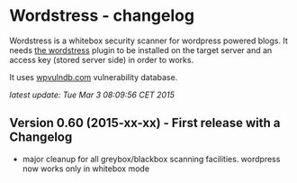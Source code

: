 # Wordstress - changelog

Wordstress is a whitebox security scanner for wordpress powered blogs. It needs
[the wordstress](https://wordpress.org/plugins/wordstress/) plugin to be
installed on the target server and an access key (stored server side) in order
to works.

It uses [wpvulndb.com](http://wpvulndb.com) vulnerability database.

_latest update: Tue Mar  3 08:09:56 CET 2015_

## Version 0.60 (2015-xx-xx) - First release with a Changelog

* major cleanup for all greybox/blackbox scanning facilities. wordpress now
  works only in whitebox mode
